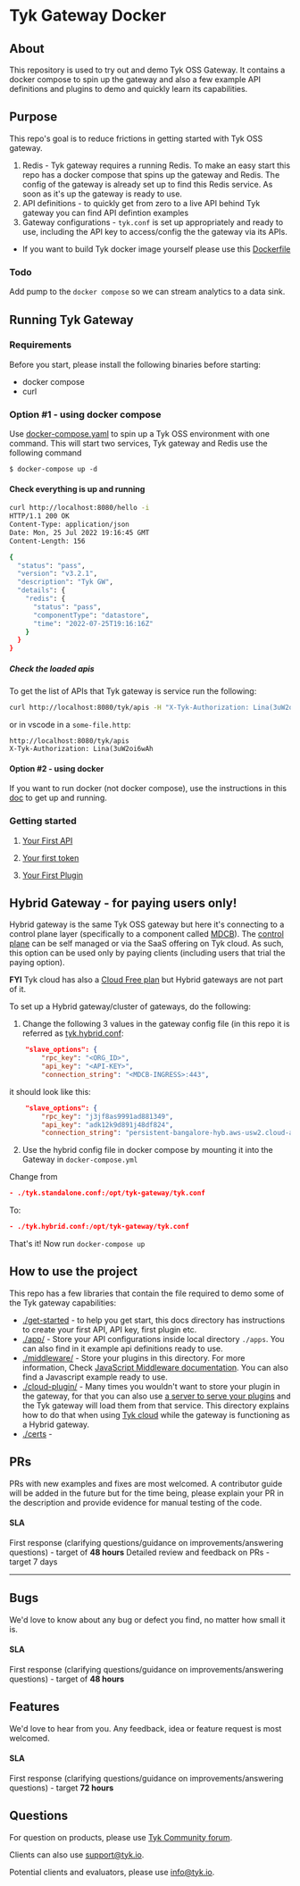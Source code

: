 # Tyk Gateway Docker

## About
This repository is used to try out and demo Tyk OSS Gateway. It contains a docker compose to spin up the gateway and also a few example API definitions and plugins to demo and quickly learn its capabilities.


## Purpose

This repo's goal is to reduce frictions in getting started with Tyk OSS gateway.
1. Redis - Tyk gateway requires a running Redis. To make an easy start this repo has a docker compose that spins up the gateway and Redis. The config of the gateway is already set up to find this Redis service. As soon as it's up the gateway is ready to use.
2. API definitions - to quickly get from zero to a live API behind Tyk gateway you can find API defintion examples
3. Gateway configurations - `tyk.conf` is set up appropriately and ready to use, including the API key to access/config the the gateway via its APIs.

* If you want to build Tyk docker image yourself please use this [Dockerfile](https://raw.githubusercontent.com/TykTechnologies/tyk/master/Dockerfile)

### Todo

Add pump to the `docker compose` so we can stream analytics to a data sink.



## Running Tyk Gateway

### Requirements

Before you start, please install the following binaries before starting:
- docker compose
- curl

### Option #1 - using docker compose

Use [docker-compose.yaml](./docker-compose.yml) to spin up a Tyk OSS environment with one command. This will start two services, Tyk gateway and Redis use the following command

``` curl
$ docker-compose up -d
```

#### Check everything is up and running

```bash
curl http://localhost:8080/hello -i
HTTP/1.1 200 OK
Content-Type: application/json
Date: Mon, 25 Jul 2022 19:16:45 GMT
Content-Length: 156

{
  "status": "pass",
  "version": "v3.2.1",
  "description": "Tyk GW",
  "details": {
    "redis": {
      "status": "pass",
      "componentType": "datastore",
      "time": "2022-07-25T19:16:16Z"
    }
  }
}

```

##### Check the loaded apis

To get the list of APIs that Tyk gateway is service run the following:

```bash
curl http://localhost:8080/tyk/apis -H "X-Tyk-Authorization: Lina(3uW2oi6wAh"
```

or in vscode in a `some-file.http`: 
```
http://localhost:8080/tyk/apis
X-Tyk-Authorization: Lina(3uW2oi6wAh
```


#### Option #2 - using docker

If you want to run docker (not docker compose), use the instructions in this [doc](get-started/docker-run.md) to get up and running.

### Getting started

1. [Your First API](get-started/your-first-api.md)

2. [Your first token](get-started/your-first-token.md)

3. [Your First Plugin](get-started/your-first-plugin.md)


## Hybrid Gateway - for paying users only!

Hybrid gateway is the same Tyk OSS gateway but here it's connecting to a control plane layer (specifically to a component called [MDCB](https://tyk.io/docs/tyk-multi-data-centre/)). The [control plane](https://tyk.io/price-comparison/) can be self managed or via the SaaS offering on Tyk cloud. As such, this option can be used only by paying clients (including users that trial the paying option). 


**FYI** Tyk cloud has also a [Cloud Free plan](https://tyk.io/docs/tyk-cloud/account-billing/plans/) but Hybrid gateways are not part of it.

To set up a Hybrid gateway/cluster of gateways, do the following:

1. Change the following 3 values in the gateway config file (in this repo it is referred as [tyk.hybrid.conf](./tyk.hybrid.conf):
```json
    "slave_options": {
        "rpc_key": "<ORG_ID>",
        "api_key": "<API-KEY>",
        "connection_string": "<MDCB-INGRESS>:443",
```

it should look like this:

```json
    "slave_options": {
        "rpc_key": "j3jf8as9991ad881349",
        "api_key": "adk12k9d891j48df824",
        "connection_string": "persistent-bangalore-hyb.aws-usw2.cloud-ara.tyk.io:443",
```

2. Use the hybrid config file in docker compose by mounting it into the Gateway in `docker-compose.yml`

Change from
```json
- ./tyk.standalone.conf:/opt/tyk-gateway/tyk.conf
```

To:
```json
- ./tyk.hybrid.conf:/opt/tyk-gateway/tyk.conf
```

That's it!  Now run `docker-compose up`


## How to use the project

This repo has a few libraries that contain the file required to demo some of the Tyk gateway capabilities:
- [./get-started](./get-started/) - to help you get start, this docs directory has instructions to create your first API, API key, first plugin etc.
- [./app/](./apps/) - Store your API configurations inside local directory `./apps`. You can also find in it example api definitions ready to use.
- [./middleware/](./middleware/) - Store your plugins in this directory. For more information, Check [JavaScript Middleware documentation](https://tyk.io/docs/plugins/supported-languages/javascript-middleware/install-middleware/tyk-ce/). You can also find a Javascript example ready to use.
- [./cloud-plugin/](./cloud-plugin/) - Many times you wouldn't want to store your plugin in the gateway, for that you can also use [a server to serve your plugins](https://tyk.io/docs/plugins/how-to-serve-plugins/plugin-bundles/) and the Tyk gateway will load them from that service. This directory explains how to do that when using [Tyk cloud](https://tyk.io/docs/tyk-cloud/configuration-options/using-plugins/uploading-bundle/#how-do-i-upload-my-bundle-file-to-my-amazon-s3-bucket) while the gateway is functioning as a Hybrid gateway.
- [./certs](./certs/) - 



## PRs
PRs with new examples and fixes are most welcomed.
A contributor guide will be added in the future but for the time being, please explain your PR in the description and provide evidence for manual testing of the code.

#### SLA
First response (clarifying questions/guidance on improvements/answering questions) - target of **48 hours**
Detailed review and feedback on PRs - target 7 days

----
## Bugs

We'd love to know about any bug or defect you find, no matter how small it is.

#### SLA
First response (clarifying questions/guidance on improvements/answering questions) - target of **48 hours**


## Features

We'd love to hear from you. Any feedback, idea or feature request is most welcomed.

#### SLA
First response (clarifying questions/guidance on improvements/answering questions) - target **72 hours**


## Questions
For question on products, please use [Tyk Community forum](https://community.tyk.io/).

Clients can also use support@tyk.io.

Potential clients and evaluators, please use info@tyk.io.
